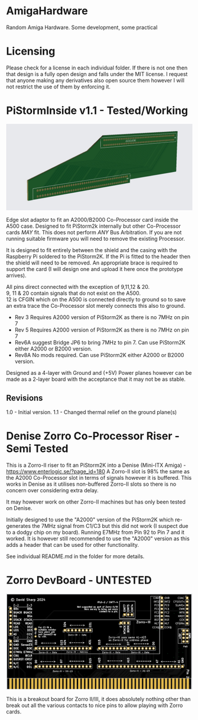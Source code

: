 # AmigaHardware
Random Amiga Hardware. Some development, some practical

# Licensing

Please check for a license in each individual folder. If there is not one then that design is a fully open design and falls under the MIT license. 
I request that anyone making any derivatives also open source them however I will not restrict the use of them by enforcing it. 

# PiStormInside v1.1 - Tested/Working

<img src="https://github.com/Fastdruid/AmigaHardware/blob/main/PiStormInside/PiStormInside.jpg?raw=true">

Edge slot adaptor to fit an A2000/B2000 Co-Processor card inside the A500 case. Designed to fit PiStorm2k internally but other Co-Processor cards *MAY* fit. 
This does not perform *ANY* Bus Arbitration. If you are not running suitable firmware you will need to remove the existing Processor. 

It is designed to fit entirely between the shield and the casing with the Raspberry Pi soldered to the PiStorm2K. If the Pi is fitted to the header then the shield will need to be removed. 
An appropriate brace is required to support the card (I will design one and upload it here once the prototype arrives).

All pins direct connected with the exception of 9,11,12 & 20.   
9, 11 & 20 contain signals that do not exist on the A500.   
12 is CFGIN which on the A500 is connected directly to ground so to save an extra trace the Co-Processor slot merely connects this also to ground.  

* Rev 3 Requires A2000 version of PiStorm2K as there is no 7MHz on pin 7
* Rev 5 Requires A2000 version of PiStorm2K as there is no 7MHz on pin 7
* Rev6A suggest Bridge JP6 to bring 7MHz to pin 7. Can use PiStorm2K either A2000 or B2000 version.
* Rev8A No mods required. Can use PiStorm2K either A2000 or B2000 version.

Designed as a 4-layer with Ground and (+5V) Power planes however can be made as a 2-layer board with the acceptance that it may not be as stable. 

## Revisions
1.0 - Initial version.
1.1 - Changed thermal relief on the ground plane(s)

# Denise Zorro Co-Processor Riser - Semi Tested

This is a Zorro-II riser to fit an PiStorm2K into a Denise (Mini-ITX Amiga) - https://www.enterlogic.se/?page_id=180 
A Zorro-II slot is 98% the same as the A2000 Co-Processor slot in terms of signals however it is buffered. 
This works in Denise as it utilises non-buffered Zorro-II slots so there is no concern over considering extra delay. 

It may however work on other Zorro-II machines but has only been tested on Denise.

Initially designed to use the "A2000" version of the PiStorm2K which re-generates the 7MHz signal from C1/C3 but this did not work (I suspect due to a dodgy chip on my board). 
Running E7MHz from Pin 92 to Pin 7 and it worked. 
It is however still recommended to use the "A2000" version as this adds a header that can be used for other functionality.

See individual README.md in the folder for more details.

# Zorro DevBoard - UNTESTED

<img src="https://github.com/Fastdruid/AmigaHardware/blob/main/Zorro_DevBoard/Zorro_DevBoard.png?raw=true">

This is a breakout board for Zorro II/III, it does absolutely nothing other than break out all the various contacts to nice pins to allow playing with Zorro cards. 

